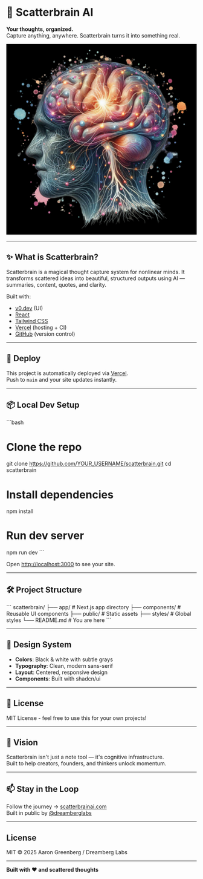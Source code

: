 # 🧠 Scatterbrain AI

**Your thoughts, organized.**  
Capture anything, anywhere. Scatterbrain turns it into something real.

![Hero Image](public/brain.png)

---

## ✨ What is Scatterbrain?

Scatterbrain is a magical thought capture system for nonlinear minds. It transforms scattered ideas into beautiful, structured outputs using AI — summaries, content, quotes, and clarity.

Built with:
- [v0.dev](https://v0.dev) (UI)
- [React](https://reactjs.org)
- [Tailwind CSS](https://tailwindcss.com)
- [Vercel](https://vercel.com) (hosting + CI)
- [GitHub](https://github.com) (version control)

---

## 🚀 Deploy

This project is automatically deployed via [Vercel](https://vercel.com).  
Push to `main` and your site updates instantly.

---

## 📦 Local Dev Setup

\`\`\`bash
# Clone the repo
git clone https://github.com/YOUR_USERNAME/scatterbrain.git
cd scatterbrain

# Install dependencies
npm install

# Run dev server
npm run dev
\`\`\`

Open [http://localhost:3000](http://localhost:3000) to see your site.

---

## 🛠 Project Structure

\`\`\`
scatterbrain/
├── app/                 # Next.js app directory
├── components/          # Reusable UI components
├── public/             # Static assets
├── styles/             # Global styles
└── README.md           # You are here
\`\`\`

---

## 🎨 Design System

- **Colors**: Black & white with subtle grays
- **Typography**: Clean, modern sans-serif
- **Layout**: Centered, responsive design
- **Components**: Built with shadcn/ui

---

## 📝 License

MIT License - feel free to use this for your own projects!

---

## 🧠 Vision

Scatterbrain isn't just a note tool — it's cognitive infrastructure.  
Built to help creators, founders, and thinkers unlock momentum.

---

## 📫 Stay in the Loop

Follow the journey → [scatterbrainai.com](https://scatterbrainai.com)  
Built in public by [@dreamberglabs](https://twitter.com/dreamberglabs)

---

## License

MIT © 2025 Aaron Greenberg / Dreamberg Labs

---

**Built with ❤️ and scattered thoughts**
